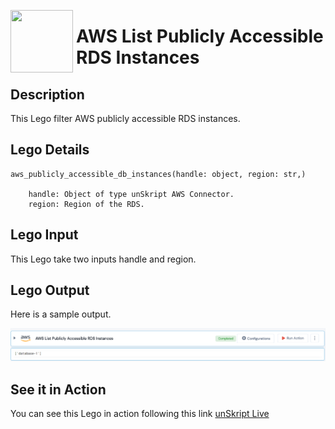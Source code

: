 [<img align="left" src="https://unskript.com/assets/favicon.png" width="100" height="100" style="padding-right: 5px">](https://unskript.com/assets/favicon.png) 
<h1>AWS List Publicly Accessible RDS Instances </h1>

## Description
This Lego filter AWS publicly accessible RDS instances.


## Lego Details

    aws_publicly_accessible_db_instances(handle: object, region: str,)

        handle: Object of type unSkript AWS Connector.
        region: Region of the RDS.

## Lego Input
This Lego take two inputs handle and region.

## Lego Output
Here is a sample output.

<img src="./1.png">


## See it in Action
You can see this Lego in action following this link [unSkript Live](https://us.app.unskript.io)